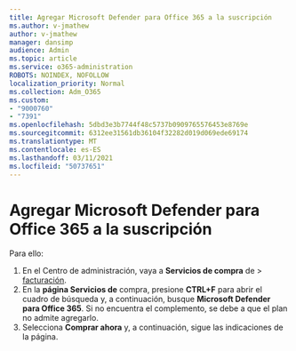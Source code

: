 ```yaml
---
title: Agregar Microsoft Defender para Office 365 a la suscripción
ms.author: v-jmathew
author: v-jmathew
manager: dansimp
audience: Admin
ms.topic: article
ms.service: o365-administration
ROBOTS: NOINDEX, NOFOLLOW
localization_priority: Normal
ms.collection: Adm_O365
ms.custom:
- "9000760"
- "7391"
ms.openlocfilehash: 5dbd3e3b7744f48c5737b0909765576453e8769e
ms.sourcegitcommit: 6312ee31561db36104f32282d019d069ede69174
ms.translationtype: MT
ms.contentlocale: es-ES
ms.lasthandoff: 03/11/2021
ms.locfileid: "50737651"
---
```

# <a name="add-microsoft-defender-for-office-365-to-your-subscription"></a>Agregar Microsoft Defender para Office 365 a la suscripción

Para ello:

1. En el Centro de administración, vaya a **Servicios de compra** de  >  [facturación](https://go.microsoft.com/fwlink/p/?linkid=868433).
2. En la **página Servicios de** compra, presione **CTRL+F** para abrir el cuadro de búsqueda y, a continuación, busque **Microsoft Defender para Office 365**. Si no encuentra el complemento, se debe a que el plan no admite agregarlo.
3. Selecciona **Comprar ahora** y, a continuación, sigue las indicaciones de la página.
